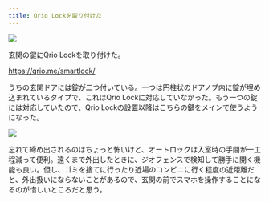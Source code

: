 ```yaml
---
title: Qrio Lockを取り付けた
---
```


![](/images/2019-12-17-qrio-lock-2.jpg)

玄関の鍵にQrio Lockを取り付けた。

https://qrio.me/smartlock/

うちの玄関ドアには錠が二つ付いている。一つは円柱状のドアノブ内に錠が埋め込まれているタイプで、これはQrio Lockに対応していなかった。もう一つの錠には対応していたので、Qrio Lockの設置以降はこちらの鍵をメインで使うようになった。

![](/images/2019-12-17-qrio-lock-1.jpg)

忘れて締め出されるのはちょっと怖いけど、オートロックは入室時の手間が一工程減って便利。遠くまで外出したときに、ジオフェンスで検知して勝手に開く機能も良い。但し、ゴミを捨てに行ったり近場のコンビニに行く程度の近距離だと、外出扱いにならないことがあるので、玄関の前でスマホを操作することになるのが惜しいところだと思う。
